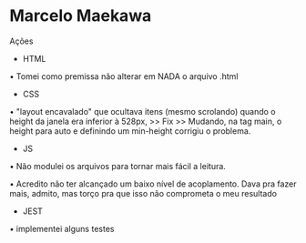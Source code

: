# Marcelo Maekawa


Ações

- HTML
 
 • Tomei como premissa não alterar em NADA o arquivo .html 

- CSS
 
 • "layout encavalado" que ocultava itens (mesmo scrolando) quando o height da janela era inferior à 528px,
    >> Fix >> Mudando, na tag main, o height para auto e definindo um min-height corrigiu o problema.

- JS
 
 • Não modulei os arquivos para tornar mais fácil a leitura.

 • Acredito não ter alcançado um baixo nível de acoplamento. Dava pra fazer mais, admito, mas torço pra que isso não comprometa o meu resultado

- JEST

 • implementei alguns testes
